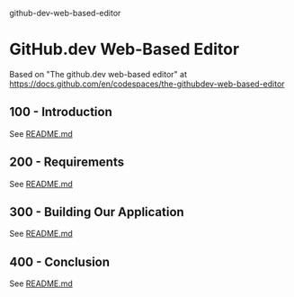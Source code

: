 github-dev-web-based-editor
# GitHub.dev Web-Based Editor

Based on "The github.dev web-based editor" at https://docs.github.com/en/codespaces/the-githubdev-web-based-editor

## 100 - Introduction

See [README.md](./100/README.md)

## 200 - Requirements

See [README.md](./200/README.md)

## 300 - Building Our Application

See [README.md](./300/README.md)

## 400 - Conclusion

See [README.md](./400/README.md)
